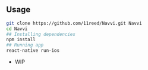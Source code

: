 ## Usage
```bash
git clone https://github.com/11reed/Navvi.git Navvi
cd Navvi
## Installing dependencies 
npm install
## Running app
react-native run-ios
```

* WIP


